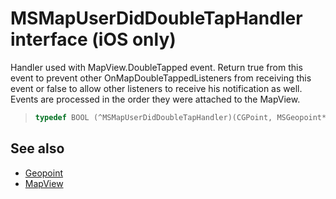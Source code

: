 
# MSMapUserDidDoubleTapHandler interface (iOS only)

Handler used with MapView.DoubleTapped event. Return true from this event to prevent other OnMapDoubleTappedListeners from receiving this event or false to allow other listeners to receive his notification as well. Events are processed in the order they were attached to the MapView.

>```objectivec
> typedef BOOL (^MSMapUserDidDoubleTapHandler)(CGPoint, MSGeopoint*)
>```

## See also

* [Geopoint](../Geopoint-class.md)
* [MapView](../MapView-class.md)